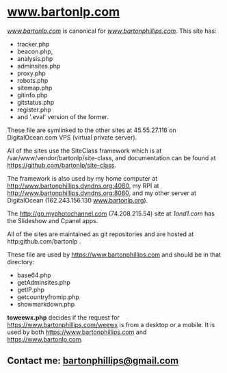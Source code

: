 # www.bartonlp.com

*www.bartonlp.com* is canonical for *www.bartonphillips.com*. This site has:

* tracker.php
* beacon.php,
* analysis.php
* adminsites.php
* proxy.php
* robots.php
* sitemap.php 
* gitinfo.php
* gitstatus.php
* register.php
* and '.eval' version of the former.

These file are symlinked to the other sites at 45.55.27.116 on DigitalOcean.com VPS
(virtual private server).

All of the sites use the SiteClass framework which is at /var/www/vendor/bartonlp/site-class,
and documentation can be found at https://github.com/bartonlp/site-class.

The framework is also used by my home computer at http://www.bartonphillips.dyndns.org:4080, 
my RPI at http://www.bartonphillips.dyndns.org:8080, and my other server at DigitalOcean
(162.243.156.130 www.bartonlp.org).

The http://go.myphotochannel.com (74.208.215.54) site at *1and1.com* has the Slideshow and
Cpanel apps.

All of the sites are maintained as git repositories and are hosted at http:github.com/bartonlp .

These file are used by https://www.bartonphillips.com and should be in that directory:

* base64.php
* getAdminsites.php
* getIP.php
* getcountryfromip.php
* showmarkdown.php

**toweewx.php** decides if the request for https://www.bartonphillips.com/weewx
is from a desktop or a mobile.
It is used by both https://www.bartonphillips.com and https://www.bartonlp.com.

## Contact me: [bartonphillips@gmail.com](mailto:bartonphillips@gmail.com)

